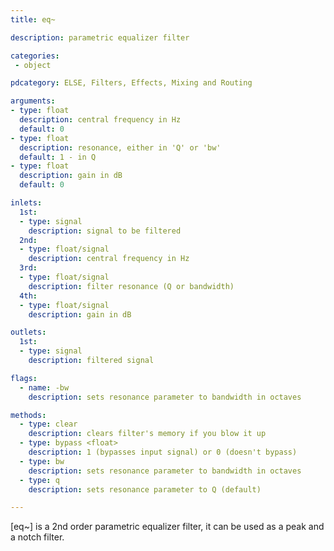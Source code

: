 ```yaml
---
title: eq~

description: parametric equalizer filter

categories:
 - object

pdcategory: ELSE, Filters, Effects, Mixing and Routing

arguments:
- type: float
  description: central frequency in Hz
  default: 0
- type: float
  description: resonance, either in 'Q' or 'bw'
  default: 1 - in Q
- type: float
  description: gain in dB
  default: 0

inlets:
  1st:
  - type: signal
    description: signal to be filtered
  2nd:
  - type: float/signal
    description: central frequency in Hz
  3rd:
  - type: float/signal
    description: filter resonance (Q or bandwidth)
  4th:
  - type: float/signal
    description: gain in dB

outlets:
  1st:
  - type: signal
    description: filtered signal

flags:
  - name: -bw
    description: sets resonance parameter to bandwidth in octaves

methods:
  - type: clear
    description: clears filter's memory if you blow it up
  - type: bypass <float>
    description: 1 (bypasses input signal) or 0 (doesn't bypass)
  - type: bw
    description: sets resonance parameter to bandwidth in octaves
  - type: q
    description: sets resonance parameter to Q (default)

---
```


[eq~] is a 2nd order parametric equalizer filter, it can be used as a peak and a notch filter.

